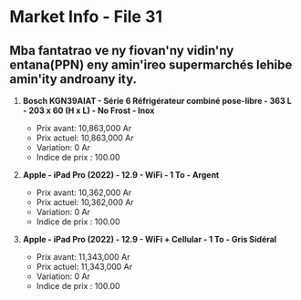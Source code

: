 # Market Info - File 31

## Mba fantatrao ve ny fiovan'ny vidin'ny entana(PPN) eny amin'ireo supermarchés lehibe amin'ity androany ity.

1. **Bosch KGN39AIAT - Série 6 Réfrigérateur combiné pose-libre - 363 L - 203 x 60 (H x L) - No Frost - Inox**
   - Prix avant: 10,863,000 Ar
   - Prix actuel: 10,863,000 Ar
   - Variation: 0 Ar
   - Indice de prix : 100.00

2. **Apple - iPad Pro (2022) - 12.9 - WiFi - 1 To - Argent**
   - Prix avant: 10,362,000 Ar
   - Prix actuel: 10,362,000 Ar
   - Variation: 0 Ar
   - Indice de prix : 100.00

3. **Apple - iPad Pro (2022) - 12.9 - WiFi + Cellular - 1 To - Gris Sidéral**
   - Prix avant: 11,343,000 Ar
   - Prix actuel: 11,343,000 Ar
   - Variation: 0 Ar
   - Indice de prix : 100.00


